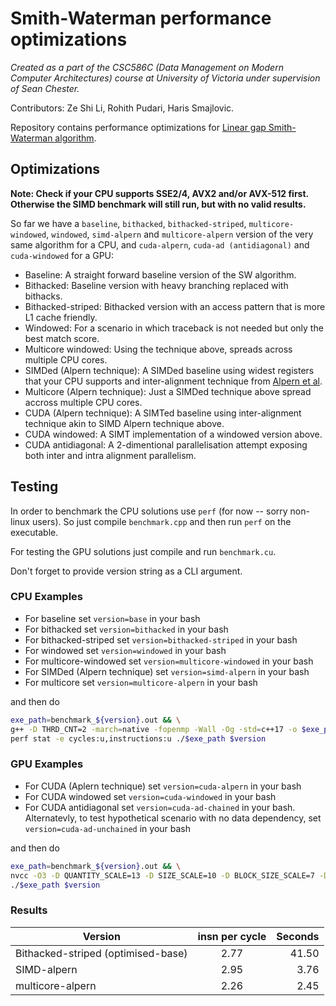 # Smith-Waterman performance optimizations
_Created as a part of the CSC586C (Data Management on Modern Computer Architectures) course at University of Victoria under supervision of Sean Chester._

Contributors: Ze Shi Li, Rohith Pudari, Haris Smajlovic.

Repository contains performance optimizations for [Linear gap Smith-Waterman algorithm](https://en.wikipedia.org/wiki/Smith%E2%80%93Waterman_algorithm#Linear).

## Optimizations

**Note: Check if your CPU supports SSE2/4, AVX2 and/or AVX-512 first. Otherwise the SIMD benchmark will still run, but with no valid results.**

So far we have a `baseline`, `bithacked`, `bithacked-striped`, `multicore-windowed`, `windowed`, `simd-alpern` and `multicore-alpern` version of the very same algorithm for a CPU, and `cuda-alpern`, `cuda-ad (antidiagonal)` and `cuda-windowed` for a GPU:
- Baseline: A straight forward baseline version of the SW algorithm.
- Bithacked: Baseline version with heavy branching replaced with bithacks.
- Bithacked-striped: Bithacked version with an access pattern that is more L1 cache friendly.
- Windowed: For a scenario in which traceback is not needed but only the best match score.
- Multicore windowed: Using the technique above, spreads across multiple CPU cores.
- SIMDed (Alpern technique): A SIMDed baseline using widest registers that your CPU supports and inter-alignment technique from [Alpern et al](https://dl.acm.org/doi/10.1145/224170.224222).
- Multicore (Alpern technique): Just a SIMDed technique above spread accross multiple CPU cores.
- CUDA (Alpern technique): A SIMTed baseline using inter-alignment technique akin to SIMD Alpern technique above.
- CUDA windowed: A SIMT implementation of a windowed version above.
- CUDA antidiagonal: A 2-dimentional parallelisation attempt exposing both inter and intra alignment parallelism.

## Testing
In order to benchmark the CPU solutions use `perf` (for now -- sorry non-linux users). So just compile `benchmark.cpp` and then run `perf` on the executable.

For testing the GPU solutions just compile and run `benchmark.cu`.

Don't forget to provide version string as a CLI argument.

### CPU Examples
- For baseline set `version=base` in your bash
- For bithacked set `version=bithacked` in your bash
- For bithacked-striped set `version=bithacked-striped` in your bash
- For windowed set `version=windowed` in your bash
- For multicore-windowed set `version=multicore-windowed` in your bash
- For SIMDed (Alpern technique) set `version=simd-alpern` in your bash
- For multicore set `version=multicore-alpern` in your bash

and then do
```bash
exe_path=benchmark_${version}.out && \
g++ -D THRD_CNT=2 -march=native -fopenmp -Wall -Og -std=c++17 -o $exe_path benchmark.cpp && \
perf stat -e cycles:u,instructions:u ./$exe_path $version
```

### GPU Examples
- For CUDA (Aplern technique) set `version=cuda-alpern` in your bash
- For CUDA windowed set `version=cuda-windowed` in your bash
- For CUDA antidiagonal set `version=cuda-ad-chained` in your bash.
  Alternatevly, to test hypothetical scenario with no data dependency, set `version=cuda-ad-unchained` in your bash

and then do
```bash
exe_path=benchmark_${version}.out && \
nvcc -O3 -D QUANTITY_SCALE=13 -D SIZE_SCALE=10 -D BLOCK_SIZE_SCALE=7 -D WINDOW_SIZE_SCALE=7 -o $exe_path benchmark.cu && \
./$exe_path $version
```

### Results

| Version        | insn per cycle  | Seconds  |
| ------------- |:-------------:| -----:|
| Bithacked-striped (optimised-base) | 2.77 | 41.50 |
| SIMD-alpern | 2.95      |   3.76 |
| multicore-alpern | 2.26  | 2.45 |
